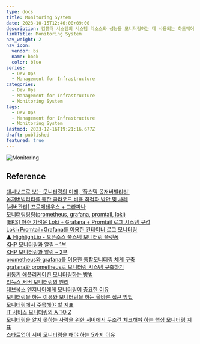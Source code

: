 ```yaml
---
type: docs
title: Monitoring System
date: 2023-10-15T12:46:00+09:00
description: 컴퓨터 시스템의 시스템 리소스와 성능을 모니터링하는 데 사용되는 하드웨어 또는 소프트웨어 구성 요소
linkTitle: Monitoring System
nav_weight: 2
nav_icon:
  vendor: bs
  name: book
  color: blue
series:
  - Dev Ops
  - Management for Infrastructure
categories:
  - Dev Ops
  - Management for Infrastructure
  - Monitoring System
tags:
  - Dev Ops
  - Management for Infrastructure
  - Monitoring System
lastmod: 2023-12-16T19:21:16.677Z
draft: published
featured: true
---
```


![Monitoring](content/dev-ops/types-it-monitoring.png#center "https://www.bmc.com/blogs/it-monitoring/")

## Reference

[대시보드로 보는 모니터링의 미래, '풀스택 옵저버빌리티'](https://yozm.wishket.com/magazine/detail/2047/)  
[옵저버빌리티를 통한 클라우드 비용 최적화 방안 및 사례](https://www.samsungsds.com/kr/insights/cloud-cost-optimization-in-observability.html)  
[[서버관리] 프로메테우스 + 그라파나](https://velog.io/@jujuju914/%EB%AA%A8%EB%8B%88%ED%84%B0%EB%A7%81-%ED%94%84%EB%A1%9C%EB%A9%94%ED%85%8C%EC%9A%B0%EC%8A%A4-%EA%B7%B8%EB%9D%BC%ED%8C%8C%EB%82%98)  
[모니터링링링(prometheus, grafana, promtail, loki)](https://velog.io/@junsj119/%EB%AA%A8%EB%8B%88%ED%84%B0%EB%A7%81-%EA%B4%80%EB%A0%A8)  
[[EKS] 아주 가벼운 Loki + Grafana + Promtail 로그 시스템 구성](https://nyyang.tistory.com/159)  
[Loki+Promtail+Grafana를 이용한 컨테이너 로그 모니터링](https://enginnersnack.tistory.com/m/13)  
[▲ Highlight.io - 오픈소스 풀스택 모니터링 플랫폼](https://news.hada.io/topic?id=9879)  
[KHP 모니터링과 알림 – 1부](https://tech.kakao.com/2022/12/19/khp-monitoring-and-alarm-1st/)  
[KHP 모니터링과 알림 – 2부](https://tech.kakao.com/2022/12/19/khp-monitoring-and-alarm-2nd/)  
[prometheus와 grafana를 이용한 통합모니터링 체계 구축](https://happycloud-lee.tistory.com/203)  
[grafana와 prometheus로 모니터링 시스템 구축하기](https://solo5star.tistory.com/19)  
[비동기 애플리케이션 모니터링하는 방법](https://www.whatap.io/ko/blog/190/index.html)  
[리눅스 서버 모니터링의 원리](https://www.whatap.io/ko/blog/137/index.html)  
[데브옵스 엔지니어에게 모니터링이 중요한 이유](https://www.whatap.io/ko/blog/124/index.html)  
[모니터링을 하는 이유와 모니터링을 하는 올바른 접근 방법](https://www.whatap.io/ko/blog/99/index.html)  
[모니터링에서 주목해야 할 지표](https://www.whatap.io/ko/blog/94/index.html)  
[IT 서비스 모니터링의 A TO Z](https://www.whatap.io/ko/blog/70/index.html)  
[모니터링을 알지 못하는 사람을 위한 서버에서 무조건 체크해야 하는 핵심 모니터링 지표](https://www.whatap.io/ko/blog/6/index.html)  
[스타트업이 서버 모니터링을 해야 하는 5가지 이유](https://www.whatap.io/ko/blog/5/index.html)

